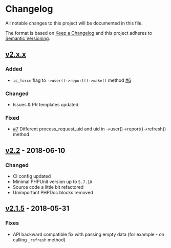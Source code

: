 # Changelog

All notable changes to this project will be documented in this file.

The format is based on [Keep a Changelog](http://keepachangelog.com/en/1.0.0/)
and this project adheres to [Semantic Versioning](http://semver.org/spec/v2.0.0.html).

## [v2.x.x]

### Added

- `is_force` flag to `->user()->report()->make()` method [#6](https://github.com/avto-dev/b2b-api-php/issues/6)

### Changed

- Issues & PR templates updated

### Fixed

- [#7](https://github.com/avto-dev/b2b-api-php/issues/7) Different process_request_uid and uid in ->user()->report()->refresh() method

## [v2.2] - 2018-06-10

### Changed

- CI config updated
- Minimal PHPUnit version up to `5.7.10`
- Source code a little bit refactored
- Unimportant PHPDoc blocks removed

## [v2.1.5] - 2018-05-31

### Fixes

- API backward compatible fix with passing empty data (for example - on calling `_refresh` method)

[v2.x.x]: https://github.com/avto-dev/b2b-api-php/compare/v2.2.0...HEAD
[v2.2]: https://github.com/avto-dev/b2b-api-php/compare/v2.1.5...v2.2.0
[v2.1.5]: https://github.com/avto-dev/b2b-api-php/compare/v2.1.4...v2.1.5
